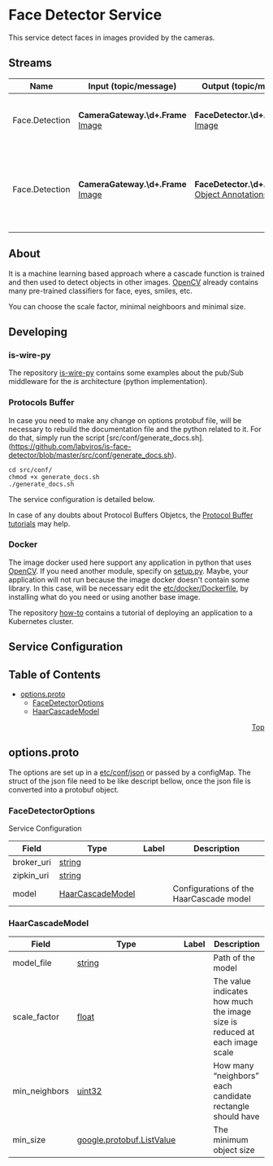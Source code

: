 
# Face Detector Service

This service detect faces in images provided by the cameras.

## Streams

| Name | Input (topic/message) | Output (topic/message) | Description
| --- |--- | --- | --- |
|Face.Detection | **CameraGateway.\d+.Frame** [Image](https://github.com/labviros/is-msgs/blob/modern-cmake/docs/README.md#is.vision.Image) | **FaceDetector.\d+.Rendered** [Image](https://github.com/labviros/is-msgs/blob/modern-cmake/docs/README.md#is.vision.Image)|After detection, faces are drew on input image and published for visualization.
|Face.Detection| **CameraGateway.\d+.Frame** [Image](https://github.com/labviros/is-msgs/blob/modern-cmake/docs/README.md#is.vision.Image) | **FaceDetector.\d+.Detection** [Object Annotations](https://github.com/labviros/is-msgs/blob/modern-cmake/docs/README.md#is.vision.ObjectAnnotations) | Detect face on images published by cameras and publishes an ObjectAnnotations message containing all the face detected

## About
It is a machine learning based approach where a cascade function is trained and then used to detect objects in other images. [OpenCV](https://docs.opencv.org/3.4.1/d7/d8b/tutorial_py_face_detection.html) already contains many pre-trained classifiers for face, eyes, smiles, etc. 

You can choose the scale factor, minimal neighboors and minimal size.
## Developing

### is-wire-py

The repository [is-wire-py](https://github.com/labviros/is-wire-py) contains some examples about the pub/Sub middleware for the *is* architecture (python implementation).


### Protocols Buffer 
In case you need to make any change on options protobuf file, will be necessary to rebuild the documentation file and the python related to it. For do that, simply run the script [src/conf/generate_docs.sh].(https://github.com/labviros/is-face-detector/blob/master/src/conf/generate_docs.sh).
```shell
cd src/conf/
chmod +x generate_docs.sh
./generate_docs.sh
``` 
The service configuration is detailed below.

In case of any doubts about Protocol Buffers Objetcs, the [Protocol Buffer tutorials](https://developers.google.com/protocol-buffers/docs/pythontutorial) may help.
### Docker
The image docker used here support any application in python that uses [OpenCV](https://docs.opencv.org/3.4.1/d7/d8b/tutorial_py_face_detection.html). If you need another module, specify on [setup.py](https://github.com/labviros/is-face-detector/blob/master/setup.py). Maybe, your application will not run because the image docker doesn't contain some library. In this case, will be necessary edit the [etc/docker/Dockerfile](https://github.com/labviros/is-face-detector/blob/master/etc/docker/Dockerfile), by installing what do you need or using another base image. 

The repository [how-to](https://github.com/labviros/how-to/tree/master/deploy_an_app_to_k8s) contains a tutorial of deploying an application to a Kubernetes cluster. 

## Service Configuration

 <a name="top"/>

## Table of Contents

- [options.proto](#options.proto)
    - [FaceDetectorOptions](#.FaceDetectorOptions)
    - [HaarCascadeModel](#.HaarCascadeModel)
  
  
  


<a name="options.proto"/>
<p align="right"><a href="#top">Top</a></p>

## options.proto


The options are set up in a [etc/conf/json](https://github.com/labviros/is-face-detector/blob/master/etc/conf/options.json) or passed by a configMap. The struct of the json file need to be like descript bellow, once the json file is converted into a protobuf object.


<a name=".FaceDetectorOptions"/>

### FaceDetectorOptions
Service Configuration


| Field | Type | Label | Description |
| ----- | ---- | ----- | ----------- |
| broker_uri | [string](#string) |  |  |
| zipkin_uri | [string](#string) |  |  |
| model | [HaarCascadeModel](#HaarCascadeModel) |  | Configurations of the HaarCascade model |






<a name=".HaarCascadeModel"/>

### HaarCascadeModel



| Field | Type | Label | Description |
| ----- | ---- | ----- | ----------- |
| model_file | [string](#string) |  | Path of the model |
| scale_factor | [float](#float) |  | The value indicates how much the image size is reduced at each image scale |
| min_neighbors | [uint32](#uint32) |  | How many “neighbors” each candidate rectangle should have |
| min_size | [google.protobuf.ListValue](#google.protobuf.ListValue) |  | The minimum object size |



 

 

 

 




